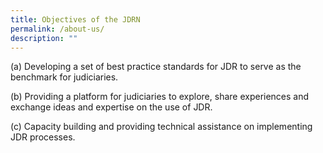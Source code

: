```yaml
---
title: Objectives of the JDRN
permalink: /about-us/
description: ""
---
```

(a) Developing a set of best practice standards for JDR to serve as the benchmark for judiciaries.

(b) Providing a platform for judiciaries to explore, share experiences and exchange ideas and expertise on the use of JDR.

(c) Capacity building and providing technical assistance on implementing JDR processes.